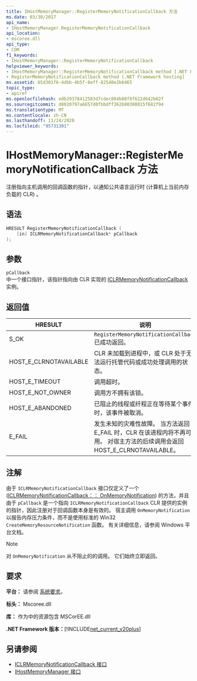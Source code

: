 ```yaml
---
title: IHostMemoryManager::RegisterMemoryNotificationCallback 方法
ms.date: 03/30/2017
api_name:
- IHostMemoryManager.RegisterMemoryNotificationCallback
api_location:
- mscoree.dll
api_type:
- COM
f1_keywords:
- IHostMemoryManager::RegisterMemoryNotificationCallback
helpviewer_keywords:
- IHostMemoryManager::RegisterMemoryNotificationCallback method [.NET Framework hosting]
- RegisterMemoryNotificationCallback method [.NET Framework hosting]
ms.assetid: 65d301f6-4dbb-4b5f-8eff-82540e2b6465
topic_type:
- apiref
ms.openlocfilehash: edb29378412583d7cdec804b08f8f622d642b02f
ms.sourcegitcommit: d8020797a6657d0fbbdff362b80300815f682f94
ms.translationtype: MT
ms.contentlocale: zh-CN
ms.lasthandoff: 11/24/2020
ms.locfileid: "95731301"
---
```

# <a name="ihostmemorymanagerregistermemorynotificationcallback-method"></a>IHostMemoryManager::RegisterMemoryNotificationCallback 方法

注册指向主机调用的回调函数的指针，以通知公共语言运行时 (计算机上当前内存负载的 CLR) 。  
  
## <a name="syntax"></a>语法  
  
```cpp  
HRESULT RegisterMemoryNotificationCallback (  
    [in] ICLRMemoryNotificationCallback* pCallback  
);  
```  
  
## <a name="parameters"></a>参数  

 `pCallback`  
 中一个接口指针，该指针指向由 CLR 实现的 [ICLRMemoryNotificationCallback](iclrmemorynotificationcallback-interface.md) 实例。  
  
## <a name="return-value"></a>返回值  
  
|HRESULT|说明|  
|-------------|-----------------|  
|S_OK|`RegisterMemoryNotificationCallback` 已成功返回。|  
|HOST_E_CLRNOTAVAILABLE|CLR 未加载到进程中，或 CLR 处于无法运行托管代码或成功处理调用的状态。|  
|HOST_E_TIMEOUT|调用超时。|  
|HOST_E_NOT_OWNER|调用方不拥有该锁。|  
|HOST_E_ABANDONED|已阻止的线程或纤程正在等待某个事件时，该事件被取消。|  
|E_FAIL|发生未知的灾难性故障。 当方法返回 E_FAIL 时，CLR 在该进程内将不再可用。 对宿主方法的后续调用会返回 HOST_E_CLRNOTAVAILABLE。|  
  
## <a name="remarks"></a>注解  

 由于 `ICLRMemoryNotificationCallback` 接口仅定义了一个 ([ICLRMemoryNotificationCallback：： OnMemoryNotification](iclrmemorynotificationcallback-onmemorynotification-method.md)) 的方法，并且由于 `pCallback` 是一个指向 `ICLRMemoryNotificationCallback` CLR 提供的实例的指针，因此注册对于回调函数本身是有效的。 宿主调用 `OnMemoryNotification` 以报告内存压力条件，而不是使用标准的 Win32 `CreateMemoryResourceNotification` 函数。 有关详细信息，请参阅 Windows 平台文档。  
  
> [!NOTE]
> 对 `OnMemoryNotification` 从不阻止的的调用。 它们始终立即返回。  
  
## <a name="requirements"></a>要求  

 **平台：** 请参阅 [系统要求](../../get-started/system-requirements.md)。  
  
 **标头：** Mscoree.dll  
  
 **库：** 作为中的资源包含 MSCorEE.dll  
  
 **.NET Framework 版本：**[!INCLUDE[net_current_v20plus](../../../../includes/net-current-v20plus-md.md)]  
  
## <a name="see-also"></a>另请参阅

- [ICLRMemoryNotificationCallback 接口](iclrmemorynotificationcallback-interface.md)
- [IHostMemoryManager 接口](ihostmemorymanager-interface.md)
